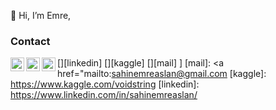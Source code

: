 👋 Hi, I’m Emre,

### Contact

[<img  width="22" src="https://unpkg.com/simple-icons@v4/icons/linkedin.svg" align="left" />][linkedin]
[<img  width="22" src="https://unpkg.com/simple-icons@v4/icons/twitter.svg" align="left" />][kaggle]
[<img  width="22" src="https://unpkg.com/simple-icons@v4/icons/youtube.svg" align="left" />][mail]
]
[mail]: <a href="mailto:sahinemreaslan@gmail.com
[kaggle]: https://www.kaggle.com/voidstring
[linkedin]: https://www.linkedin.com/in/sahinemreaslan/
<br />
<br />

